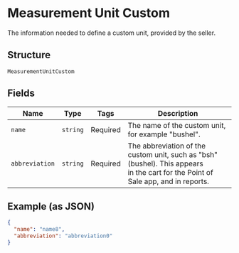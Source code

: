 
# Measurement Unit Custom

The information needed to define a custom unit, provided by the seller.

## Structure

`MeasurementUnitCustom`

## Fields

| Name | Type | Tags | Description |
|  --- | --- | --- | --- |
| `name` | `string` | Required | The name of the custom unit, for example "bushel". |
| `abbreviation` | `string` | Required | The abbreviation of the custom unit, such as "bsh" (bushel). This appears<br/>in the cart for the Point of Sale app, and in reports. |

## Example (as JSON)

```json
{
  "name": "name8",
  "abbreviation": "abbreviation0"
}
```

